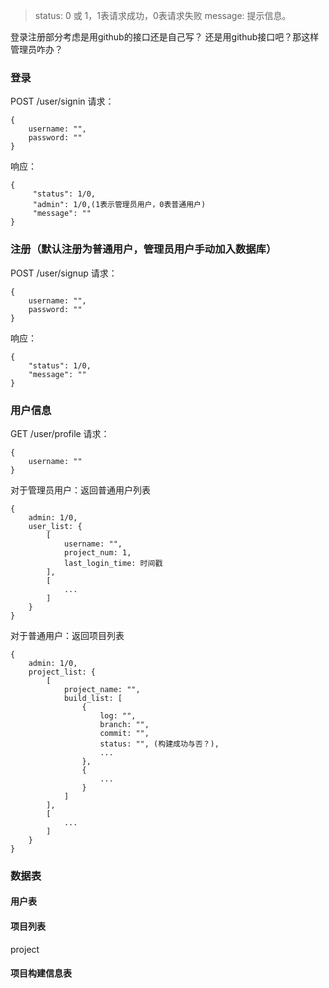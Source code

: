 > status: 0 或 1，1表请求成功，0表请求失败
> message: 提示信息。

登录注册部分考虑是用github的接口还是自己写？
还是用github接口吧？那这样管理员咋办？

### 登录
POST /user/signin
请求：
```
{
    username: "",
    password: ""
}
```
响应：
```
{
     "status": 1/0,
     "admin": 1/0,(1表示管理员用户，0表普通用户)
     "message": ""
}
```

### 注册（默认注册为普通用户，管理员用户手动加入数据库）
POST /user/signup
请求：
```
{
    username: "",
    password: ""
}
```
响应：
```
{
    "status": 1/0,
    "message": ""
}
```

### 用户信息
GET /user/profile
请求：
```
{
    username: ""
}
```
对于管理员用户：返回普通用户列表
```
{
    admin: 1/0,
    user_list: {
        [
            username: "",
            project_num: 1,
            last_login_time: 时间戳
        ],
        [
            ...
        ]
    }
}
```

对于普通用户：返回项目列表
```
{
    admin: 1/0,
    project_list: {
        [
            project_name: "",        
            build_list: [
                {
                    log: "",
                    branch: "",
                    commit: "",
                    status: "", (构建成功与否？),
                    ...
                },
                {
                    ...
                }
            ]
        ],
        [
            ...
        ]
    }
}
```

### 数据表
#### 用户表 



#### 项目列表 
project


#### 项目构建信息表


